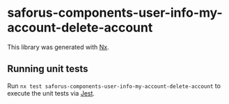 # saforus-components-user-info-my-account-delete-account

This library was generated with [Nx](https://nx.dev).

## Running unit tests

Run `nx test saforus-components-user-info-my-account-delete-account` to execute the unit tests via [Jest](https://jestjs.io).
